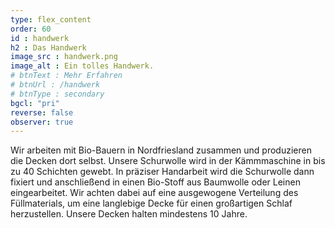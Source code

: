 ```yaml
---
type: flex_content
order: 60
id : handwerk
h2 : Das Handwerk
image_src : handwerk.png
image_alt : Ein tolles Handwerk.
# btnText : Mehr Erfahren
# btnUrl : /handwerk
# btnType : secondary
bgcl: "pri"
reverse: false
observer: true
---
```

Wir arbeiten mit Bio-Bauern in Nordfriesland zusammen und produzieren die Decken dort selbst. Unsere Schurwolle wird in der Kämmmaschine in bis zu 40 Schichten gewebt. In präziser Handarbeit wird die Schurwolle dann fixiert und anschließend in einen Bio-Stoff aus Baumwolle oder Leinen eingearbeitet. Wir achten dabei auf eine ausgewogene Verteilung des Füllmaterials, um eine langlebige Decke für einen großartigen Schlaf herzustellen. Unsere Decken halten mindestens 10 Jahre.
